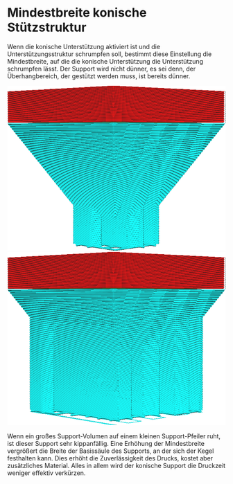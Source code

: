 Mindestbreite konische Stützstruktur
====
Wenn die konische Unterstützung aktiviert ist und die Unterstützungsstruktur schrumpfen soll, bestimmt diese Einstellung die Mindestbreite, auf die die konische Unterstützung die Unterstützung schrumpfen lässt. Der Support wird nicht dünner, es sei denn, der Überhangbereich, der gestützt werden muss, ist bereits dünner.

<!--screenshot {
"image_path": "support_conical_enabled.png",
"models": [
    {
        "script": "wide_overhang.scad",
        "transformation": ["scale(0.5)"]
    }
],
"camera_position": [91, -95, 19],
"settings": {
    "support_enable": true,
    "support_conical_enabled": true,
    "support_conical_angle": 30
},
"colours": 64
}-->
<!--screenshot {
"image_path": "support_conical_min_width_20.png",
"models": [
    {
        "script": "wide_overhang.scad",
        "transformation": ["scale(0.5)"]
    }
],
"camera_position": [91, -95, 19],
"settings": {
    "support_enable": true,
    "support_conical_enabled": true,
    "support_conical_angle": 30,
    "support_conical_min_width": 20
},
"colours": 64
}-->
![Eine Mindestbreite von 5 mm](../../../articles/images/support_conical_enabled.png)
![Eine Mindestbreite von 20 mm](../../../articles/images/support_conical_min_width_20.png)

Wenn ein großes Support-Volumen auf einem kleinen Support-Pfeiler ruht, ist dieser Support sehr kippanfällig. Eine Erhöhung der Mindestbreite vergrößert die Breite der Basissäule des Supports, an der sich der Kegel festhalten kann. Dies erhöht die Zuverlässigkeit des Drucks, kostet aber zusätzliches Material. Alles in allem wird der konische Support die Druckzeit weniger effektiv verkürzen.